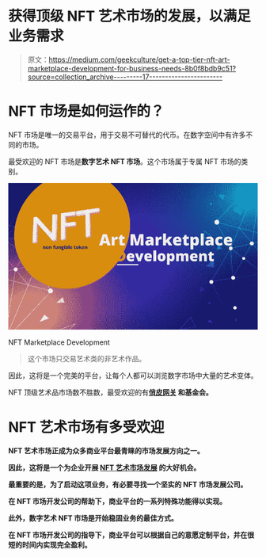 # 获得顶级 NFT 艺术市场的发展，以满足业务需求

> 原文：<https://medium.com/geekculture/get-a-top-tier-nft-art-marketplace-development-for-business-needs-8b0f8bdb9c51?source=collection_archive---------17----------------------->

# NFT 市场是如何运作的？

NFT 市场是唯一的交易平台，用于交易不可替代的代币。在数字空间中有许多不同的市场。

最受欢迎的 NFT 市场是**数字艺术 NFT 市场**。这个市场属于专属 NFT 市场的类别。

![](img/055c2c15e557bc8a1001d8de16a39ad6.png)

NFT Marketplace Development

> 这个市场只交易艺术类的非艺术作品。

因此，这将是一个完美的平台，让每个人都可以浏览数字市场中大量的艺术变体。

NFT 顶级艺术品市场数不胜数，最受欢迎的有[](https://superrare.com/)**[**俏皮网关**](https://www.niftygateway.com/) 和基金会。**

# **NFT 艺术市场有多受欢迎**

**NFT 艺术市场正成为众多商业平台最青睐的市场发展方向之一。**

**因此，这将是一个为企业开展 [**NFT 艺术市场发展**](https://bit.ly/3c0k30j) 的大好机会。**

**最重要的是，为了启动这项业务，有必要寻找一个坚实的 NFT 市场发展公司。**

**在 NFT 市场开发公司的帮助下，商业平台的一系列特殊功能得以实现。**

**此外，数字艺术 NFT 市场是开始稳固业务的最佳方式。**

**在 NFT 市场开发公司的指导下，商业平台可以根据自己的意愿定制平台，并在很短的时间内实现完全盈利。**